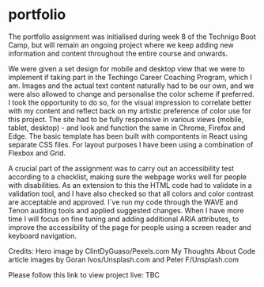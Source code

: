 # portfolio

The portfolio assignment was initialised during week 8 of the Technigo Boot Camp, but will remain an ongoing project where we keep adding new information and content throughout the entire course and onwards.

We were given a set design for mobile and desktop view that we were to implement if taking part in the Techingo Career Coaching Program, which I am. Images and the actual text content naturally had to be our own, and we were also allowed to change and personalise the color scheme if preferred. I took the opportunity to do so, for the visual impression to correlate better with my content and reflect back on my artistic preference of color use for this project. The site had to be fully responsive in various views (mobile, tablet, desktop) - and look and function the same in Chrome, Firefox and Edge. The basic template has been built with compontents in React using separate CSS files. For layout purposes I have been using a combination of Flexbox and Grid.

A crucial part of the assignment was to carry out an accessibility test according to a checklist, making sure the webpage works well for people with disabilities. As an extension to this the HTML code had to validate in a validation tool, and I have also checked so that all colors and color contrast are acceptable and approved. I´ve run my code through the WAVE and Tenon auditing tools and applied suggested changes. When I have more time I will focus on fine tuning and adding additional ARIA attributes, to improve the accessibility of the page for people using a screen reader and keyboard navigation.

Credits:
Hero image by ClintDyGuaso/Pexels.com
My Thoughts About Code article images by Goran Ivos/Unsplash.com and Peter F/Unsplash.com

Please follow this link to view project live: TBC
